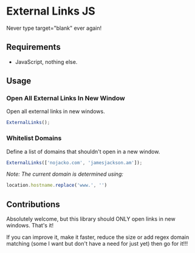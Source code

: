 # External Links JS

Never type target="blank" ever again!

## Requirements

* JavaScript, nothing else.


## Usage

### Open All External Links In New Window
Open all external links in new windows.

```javascript
ExternalLinks();
```

### Whitelist Domains
Define a list of domains that shouldn't open in a new window.
```javascript
ExternalLinks(['nojacko.com', 'jamesjackson.am']);
```

*Note: The current domain is determined using:*
```javascript
location.hostname.replace('www.', '')
```

## Contributions
Absolutely welcome, but this library should ONLY open links in new windows. That's it!

If you can improve it, make it faster, reduce the size or add regex domain matching (some I want but don't have a need for just yet) then go for it!!!
